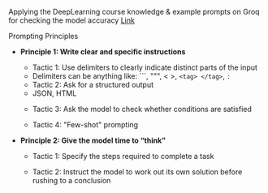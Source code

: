 Applying the DeepLearning course knowledge & example prompts on Groq for checking the model accuracy [Link](https://learn.deeplearning.ai/courses/chatgpt-prompt-eng/lesson/dfbds/introduction)

Prompting Principles
 * **Principle 1: Write clear and specific instructions**
 
    * Tactic 1: Use delimiters to clearly indicate distinct parts of the input
    - Delimiters can be anything like: ```, """, < >, `<tag> </tag>`, `:`

    * Tactic 2: Ask for a structured output
    - JSON, HTML

    * Tactic 3: Ask the model to check whether conditions are satisfied

    * Tactic 4: "Few-shot" prompting

 * **Principle 2: Give the model time to “think”**

    * Tactic 1: Specify the steps required to complete a task

    * Tactic 2: Instruct the model to work out its own solution before rushing to a conclusion